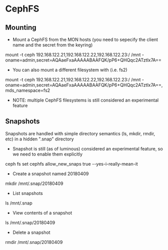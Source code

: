 # CephFS

## Mounting

  * Mount a CephFS from the MON hosts (you need to sepecify the client name and the secret from the keyring)

  mount -t ceph 192.168.122.21,192.168.122.22,192.168.122.23:/ /mnt -oname=admin,secret=AQAaeFxaAAAAABAAFQK/pP6+QHQqc2ATztlx7A==

  * You can also mount a different filesystem with (i.e. fs2)

  mount -t ceph 192.168.122.21,192.168.122.22,192.168.122.23:/ /mnt -oname=admin,secret=AQAaeFxaAAAAABAAFQK/pP6+QHQqc2ATztlx7A==,mds_namespace=fs2

  * NOTE: multiple CephFS filesystems is still considered an experimental feature

## Snapshots

Snapshots are handled with simple directory semantics (ls, mkdir, rmdir, etc) in a hidden ".snap" directory

  * Snapshot is still (as of luminous) considered an experimental feature, so we need to enable them explicitly

  ceph fs set cephfs allow_new_snaps true --yes-i-really-mean-it

  * Create a snapshot named 20180409

  mkdir /mnt/.snap/20180409

  * List snapshots

  ls /mnt/.snap

  * View contents of a snapshot

  ls /mnt/.snap/20180409

  * Delete a snapshot

  rmdir /mnt/.snap/20180409
